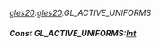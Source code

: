 _[gles20](../../modules/gles20/gles20-module.md):[gles20](../../modules/gles20/gles20-module.md).GL\_ACTIVE\_UNIFORMS_
##### Const GL\_ACTIVE\_UNIFORMS:[Int](../../modules/wonkey/wonkey-types-int.md)
